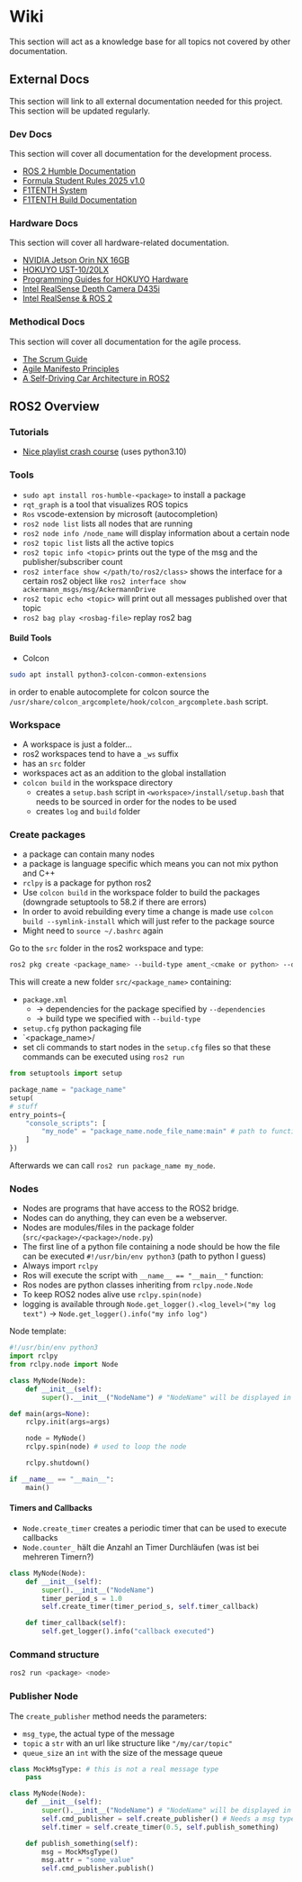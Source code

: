 # Wiki

This section will act as a knowledge base for all topics not covered by other documentation.

## External Docs

This section will link to all external documentation needed for this project. This section will be updated regularly.

### Dev Docs

This section will cover all documentation for the development process.

* [ROS 2 Humble Documentation](https://docs.ros.org/en/humble/index.html)
* [Formula Student Rules 2025 v1.0](https://www.formulastudent.de/fileadmin/user_upload/all/2025/rules/FS-Rules_2025_v1.0.pdf)
* [F1TENTH System](https://github.com/f1tenth/f1tenth_system)
* [F1TENTH Build Documentation](https://f1tenth.readthedocs.io/en/stable/index.html)

### Hardware Docs

This section will cover all hardware-related documentation.

* [NVIDIA Jetson Orin NX 16GB](https://developer.nvidia.com/embedded/downloads#?search=Data%20Sheet&tx=$product,jetson_agx_orin,jetson_orin_nx,jetson_orin_nano)
* [HOKUYO UST-10/20LX](https://www.hokuyo-aut.jp/search/single.php?serial=167#download)
* [Programming Guides for HOKUYO Hardware](https://sourceforge.net/p/urgnetwork/wiki/top_en/)
* [Intel RealSense Depth Camera D435i](https://www.intelrealsense.com/depth-camera-d435i/)
* [Intel RealSense & ROS 2](https://dev.intelrealsense.com/docs/ros2-wrapper)

### Methodical Docs

This section will cover all documentation for the agile process.

* [The Scrum Guide](https://scrumguides.org/docs/scrumguide/v2020/2020-Scrum-Guide-US.pdf#zoom=100)
* [Agile Manifesto Principles](https://agilemanifesto.org/principles.html)
* [A Self-Driving Car Architecture in ROS2](https://ieeexplore.ieee.org/document/9041020)

## ROS2 Overview


### Tutorials

- [Nice playlist crash course](https://www.youtube.com/watch?v=c5DRTN2b2kY&list=PLLSegLrePWgJudpPUof4-nVFHGkB62Izy&index=2) (uses python3.10)

### Tools

- `sudo apt install ros-humble-<package>` to install a package
- `rqt_graph` is a tool that visualizes ROS topics
- `Ros` vscode-extension by microsoft (autocompletion)
- `ros2 node list` lists all nodes that are running
- `ros2 node info /node_name` will display information about a certain node
- `ros2 topic list` lists all the active topics
- `ros2 topic info <topic>` prints out the type of the msg and the publisher/subscriber count
- `ros2 interface show </path/to/ros2/class>` shows the interface for a certain ros2 object like `ros2 interface show ackermann_msgs/msg/AckermannDrive`
- `ros2 topic echo <topic>` will print out all messages published over that topic
- `ros2 bag play <rosbag-file>` replay ros2 bag

#### Build Tools

- Colcon

```sh
sudo apt install python3-colcon-common-extensions
```

in order to enable autocomplete for colcon source the `/usr/share/colcon_argcomplete/hook/colcon_argcomplete.bash` script.

### Workspace

- A workspace is just a folder...
- ros2 workspaces tend to have a `_ws` suffix
- has an `src` folder
- workspaces act as an addition to the global installation
- `colcon build` in the workspace directory
    - creates a `setup.bash` script in `<workspace>/install/setup.bash` that needs to be sourced in order for the nodes to be used
    - creates `log` and `build` folder


### Create packages

- a package can contain many nodes
- a package is language specific which means you can not mix python and C++
- `rclpy` is a package for python ros2
- Use `colcon build` in the workspace folder to build the packages (downgrade setuptools to 58.2 if there are errors)
- In order to avoid rebuilding every time a change is made use `colcon build --symlink-install` which will just refer to the package source
- Might need to `source ~/.bashrc` again

Go to the `src` folder in the ros2 workspace and type:

```sh
ros2 pkg create <package_name> --build-type ament_<cmake or python> --dependencies rclpy <more space separated pkgs>
```

This will create a new folder `src/<package_name>` containing:
- `package.xml`
    - <depend> &rarr; dependencies for the package specified by `--dependencies`
    - <build-type> &rarr; build type we specified with `--build-type`
- `setup.cfg` python packaging file
- `<package_name>/
- set cli commands to start nodes in the `setup.cfg` files so that these commands can be executed using `ros2 run`

```setup.py
from setuptools import setup

package_name = "package_name"
setup(
# stuff
entry_points={
    "console_scripts": [
        "my_node" = "package_name.node_file_name:main" # path to function starting the node
    ]
})
```

Afterwards we can call `ros2 run package_name my_node`.


### Nodes

- Nodes are programs that have access to the ROS2 bridge.
- Nodes can do anything, they can even be a webserver.
- Nodes are modules/files in the package folder (`src/<package>/<package>/node.py`)
- The first line of a python file containing a node should be how the file can be executed `#!/usr/bin/env python3` (path to python I guess)
- Always import `rclpy`
- Ros will execute the script with `__name__ == "__main__"` function:
- Ros nodes are python classes inheriting from `rclpy.node.Node`
- To keep ROS2 nodes alive use `rclpy.spin(node)`
- logging is available through `Node.get_logger().<log_level>("my log text")` &rarr; `Node.get_logger().info("my info log")`

Node template:

```py
#!/usr/bin/env python3
import rclpy
from rclpy.node import Node

class MyNode(Node):
    def __init__(self):
        super().__init__("NodeName") # "NodeName" will be displayed in rqt_graph

def main(args=None):
    rclpy.init(args=args)

    node = MyNode()
    rclpy.spin(node) # used to loop the node

    rclpy.shutdown()

if __name__ == "__main__":
    main()
```

#### Timers and Callbacks

- `Node.create_timer` creates a periodic timer that can be used to execute callbacks
- `Node.counter_` hält die Anzahl an Timer Durchläufen (was ist bei mehreren Timern?)

```py
class MyNode(Node):
    def __init__(self):
        super().__init__("NodeName")
        timer_period_s = 1.0
        self.create_timer(timer_period_s, self.timer_callback)

    def timer_callback(self):
        self.get_logger().info("callback executed")
```


### Command structure

```sh
ros2 run <package> <node>
```

### Publisher Node

The `create_publisher` method needs the parameters:
- `msg_type`, the actual type of the message
- `topic` a `str` with an url like structure like `"/my/car/topic"`
- `queue_size` an `int` with the size of the message queue

```py
class MockMsgType: # this is not a real message type
    pass

class MyNode(Node):
    def __init__(self):
        super().__init__("NodeName") # "NodeName" will be displayed in rqt_graph
        self.cmd_publisher = self.create_publisher() # Needs a msg type and the parameters (msg_type, topic: str, queue_size: int)
        self.timer = self.create_timer(0.5, self.publish_something)

    def publish_something(self):
        msg = MockMsgType()
        msg.attr = "some_value"
        self.cmd_publisher.publish()

```
